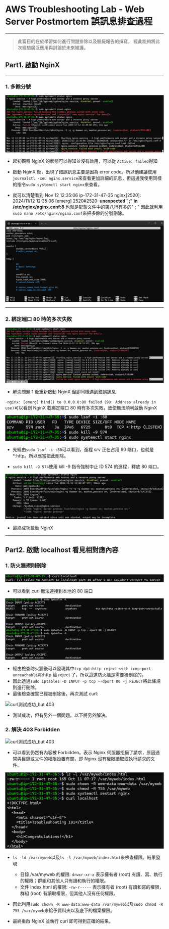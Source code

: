 # AWS Troubleshooting Lab - Web Server Postmortem 誤訊息排查過程

---

> 此篇目的在於學習如何進行問題排除以及驗屍報告的撰寫，
> 經此能夠將此次經驗廣泛應用與討論於未來維護。

## Part1. 啟動 NginX

---

### 1. 多餘分號

![錯誤訊息排查_1](https://github.com/113257002-Peng/image_manage/blob/main/Week6/1_%E9%8C%AF%E8%AA%A4%E8%A8%8A%E6%81%AF%E6%8E%92%E6%9F%A5.png?raw=true)

- 起初觀察 NginX 的狀態可以得知並沒有啟用，可以從 `Active: failed`得知

- 啟動 NginX 後，出現了錯誤訊息主要是因為 error code。所以他建議使用`journalctl -xeu nginx.service`來查看更加詳細的訊息，但這邊我使用同樣的指令`sudo systemctl start nginx`來查看。

- 就可以清楚看到
  Nov 12 12:35:06 ip-172-31-47-35 nginx[2520]: 2024/11/12 12:35:06 [emerg] 2520#2520: **unexpected ";" in /etc/nginx/nginx.conf:8**
  也就是配製文件中的第八行有多的" ; "
  因此就利用`sudo nano /etc/nginx/nginx.conf`來把多餘的分號刪除。

![刪除分號](https://github.com/113257002-Peng/image_manage/blob/main/Week6/2_%E5%A4%9A%E4%BA%86%E5%88%86%E8%99%9F.png?raw=true)

---

### 2. 綁定端口 80 時的多次失敗

![錯誤訊息排查_2](https://github.com/113257002-Peng/image_manage/blob/main/Week6/3_2_%E9%8C%AF%E8%AA%A4%E8%A8%8A%E6%81%AF%E6%8E%92%E6%9F%A5.png?raw=true)

- 解決問題 1 後重新啟動 NginX 但卻同樣遇到錯誤訊息

-`nginx: [emerg] bind() to 0.0.0.0:80 failed (98: Address already in use)`可以看到 NginX 載綁定端口 80 時有多次失敗，致使無法順利啟動 NginX

![中止占用端口80的進程](https://github.com/113257002-Peng/image_manage/blob/main/Week6/4_%20%E4%B8%AD%E6%AD%A2%E7%AB%AF%E5%8F%A3%E9%80%B2%E7%A8%8B.png?raw=true)

- 先經由`sudo lsof -i :80`可以看到，進程 srv 正在占用 80 端口，也就是\*:http。所以應當把此刪除。

- `sudo kill -9 574`使用 kill -9 指令強制中止 ID 574 的進程，釋放 80 端口。

![成功啟動NginX](https://github.com/113257002-Peng/image_manage/blob/main/Week6/5_%20%E6%88%90%E5%8A%9F%E5%9F%B7%E8%A1%8CNginx.png?raw=true)

- 最終成功啟動 NginX

---

## Part2. 啟動 localhost 看見相對應內容

### 1. 防火牆規則刪除

![curl遭拒](https://github.com/113257002-Peng/image_manage/blob/main/Week6/6_curl%E9%81%AD%E6%8B%92.png?raw=true)

- 可以看到 curl 無法連接到本地的 80 端口

![防火牆刪除](https://github.com/113257002-Peng/image_manage/blob/main/Week6/7_%E9%98%B2%E7%81%AB%E7%89%86%E5%88%AA%E9%99%A4.png?raw=true)

- 經由檢查防火牆後可以發現其中`tcp dpt:http reject-with icmp-port-unreachable`將:http 給 reject 了，所以這道防火牆是需要被刪除的。
- 因此透過`sudo iptables -D INPUT -p tcp --dport 80 -j REJECT`將此條規則進行刪除。
- 最後檢查確實已經被刪除後，再次測試 curl:

![curl測試成功_but 403](https://github.com/113257002-Peng/image_manage/blob/main/Week6/%E8%A3%9C_curlBut403.png?raw=true)

- 測試成功，但有另外一個問題。以下將另外解決。

### 2. 解決 403 Forbidden

![curl測試成功_but 403](https://github.com/113257002-Peng/image_manage/blob/main/Week6/%E8%A3%9C_curlBut403.png?raw=true)

- 可以看到仍然有內容被 Forbidden。表示 Nginx 伺服器拒絕了請求，原因通常與目錄或文件的權限設置有關，即 Nginx 沒有權限讀取或執行請求的文件。

![更改權限設置](https://github.com/113257002-Peng/image_manage/blob/main/Week6/8_%E6%AC%8A%E9%99%90%E8%A8%AD%E7%BD%AE.png?raw=true)

- `ls -ld /var/myweb`以及`ls -l /var/myweb/index.html`來檢查權限。結果發現

  - 目錄 /var/myweb 的權限:
    `drwxr-xr-x` 表示擁有者 (root) 有讀、寫、執行的權限；群組和其他人只有讀和執行的權限。
  - 文件 index.html 的權限:
    `-rw-r-----` 表示擁有者 (root) 有讀和寫的權限，群組 (root) 有讀取權限，但其他人沒有任何權限。

- 因此利用`sudo chown -R www-data:www-data /var/myweb`以及`sudo chmod -R 755 /var/myweb`來給予資料夾以及底下的檔案權限。

- 最終重啟 NginX 並執行 curl 即可得到正確的結果。
